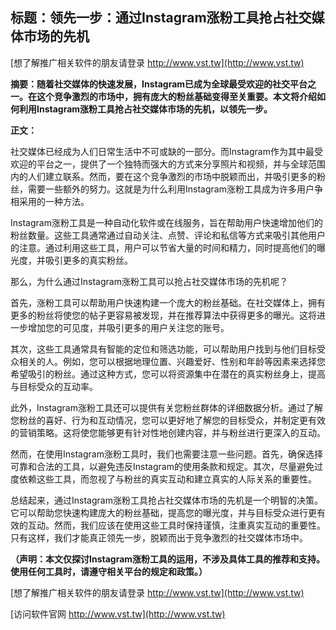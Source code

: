 ## **标题：领先一步：通过Instagram涨粉工具抢占社交媒体市场的先机**

[想了解推广相关软件的朋友请登录 http://www.vst.tw](http://www.vst.tw)

**摘要：随着社交媒体的快速发展，Instagram已成为全球最受欢迎的社交平台之一。在这个竞争激烈的市场中，拥有庞大的粉丝基础变得至关重要。本文将介绍如何利用Instagram涨粉工具抢占社交媒体市场的先机，以领先一步。**

**正文：**

社交媒体已经成为人们日常生活中不可或缺的一部分。而Instagram作为其中最受欢迎的平台之一，提供了一个独特而强大的方式来分享照片和视频，并与全球范围内的人们建立联系。然而，要在这个竞争激烈的市场中脱颖而出，并吸引更多的粉丝，需要一些额外的努力。这就是为什么利用Instagram涨粉工具成为许多用户争相采用的一种方法。

Instagram涨粉工具是一种自动化软件或在线服务，旨在帮助用户快速增加他们的粉丝数量。这些工具通常通过自动关注、点赞、评论和私信等方式来吸引其他用户的注意。通过利用这些工具，用户可以节省大量的时间和精力，同时提高他们的曝光度，并吸引更多的真实粉丝。

那么，为什么通过Instagram涨粉工具可以抢占社交媒体市场的先机呢？

首先，涨粉工具可以帮助用户快速构建一个庞大的粉丝基础。在社交媒体上，拥有更多的粉丝将使您的帖子更容易被发现，并在推荐算法中获得更多的曝光。这将进一步增加您的可见度，并吸引更多的用户关注您的账号。

其次，这些工具通常具有智能的定位和筛选功能，可以帮助用户找到与他们目标受众相关的人。例如，您可以根据地理位置、兴趣爱好、性别和年龄等因素来选择您希望吸引的粉丝。通过这种方式，您可以将资源集中在潜在的真实粉丝身上，提高与目标受众的互动率。

此外，Instagram涨粉工具还可以提供有关您粉丝群体的详细数据分析。通过了解您粉丝的喜好、行为和互动情况，您可以更好地了解您的目标受众，并制定更有效的营销策略。这将使您能够更有针对性地创建内容，并与粉丝进行更深入的互动。

然而，在使用Instagram涨粉工具时，我们也需要注意一些问题。首先，确保选择可靠和合法的工具，以避免违反Instagram的使用条款和规定。其次，尽量避免过度依赖这些工具，而忽视了与粉丝的真实互动和建立真实的人际关系的重要性。

总结起来，通过Instagram涨粉工具抢占社交媒体市场的先机是一个明智的决策。它可以帮助您快速构建庞大的粉丝基础，提高您的曝光度，并与目标受众进行更有效的互动。然而，我们应该在使用这些工具时保持谨慎，注重真实互动的重要性。只有这样，我们才能真正领先一步，脱颖而出于竞争激烈的社交媒体市场中。

**（声明：本文仅探讨Instagram涨粉工具的运用，不涉及具体工具的推荐和支持。使用任何工具时，请遵守相关平台的规定和政策。）**

[想了解推广相关软件的朋友请登录 http://www.vst.tw](http://www.vst.tw)


[访问软件官网 http://www.vst.tw](http://www.vst.tw)
